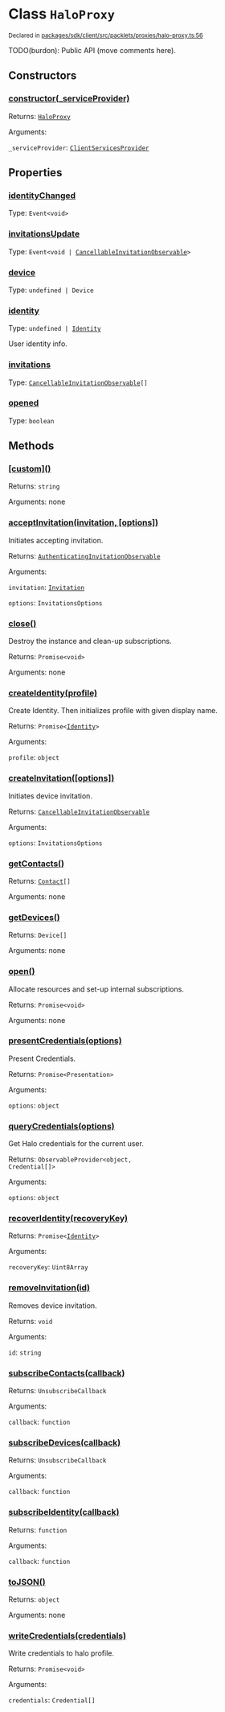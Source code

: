 # Class `HaloProxy`
<sub>Declared in [packages/sdk/client/src/packlets/proxies/halo-proxy.ts:56](https://github.com/dxos/dxos/blob/main/packages/sdk/client/src/packlets/proxies/halo-proxy.ts#L56)</sub>


TODO(burdon): Public API (move comments here).

## Constructors
### [constructor(_serviceProvider)](https://github.com/dxos/dxos/blob/main/packages/sdk/client/src/packlets/proxies/halo-proxy.ts#L71)


Returns: <code>[HaloProxy](/api/@dxos/client/classes/HaloProxy)</code>

Arguments: 

`_serviceProvider`: <code>[ClientServicesProvider](/api/@dxos/client/interfaces/ClientServicesProvider)</code>

## Properties
### [identityChanged](https://github.com/dxos/dxos/blob/main/packages/sdk/client/src/packlets/proxies/halo-proxy.ts#L61)
Type: <code>Event&lt;void&gt;</code>
### [invitationsUpdate](https://github.com/dxos/dxos/blob/main/packages/sdk/client/src/packlets/proxies/halo-proxy.ts#L60)
Type: <code>Event&lt;void | [CancellableInvitationObservable](/api/@dxos/client/interfaces/CancellableInvitationObservable)&gt;</code>
### [device](https://github.com/dxos/dxos/blob/main/packages/sdk/client/src/packlets/proxies/halo-proxy.ts#L93)
Type: <code>undefined | Device</code>
### [identity](https://github.com/dxos/dxos/blob/main/packages/sdk/client/src/packlets/proxies/halo-proxy.ts#L89)
Type: <code>undefined | [Identity](/api/@dxos/client/interfaces/Identity)</code>

User identity info.
### [invitations](https://github.com/dxos/dxos/blob/main/packages/sdk/client/src/packlets/proxies/halo-proxy.ts#L97)
Type: <code>[CancellableInvitationObservable](/api/@dxos/client/interfaces/CancellableInvitationObservable)[]</code>
### [opened](https://github.com/dxos/dxos/blob/main/packages/sdk/client/src/packlets/proxies/halo-proxy.ts#L102)
Type: <code>boolean</code>

## Methods
### [\[custom\]()](https://github.com/dxos/dxos/blob/main/packages/sdk/client/src/packlets/proxies/halo-proxy.ts#L75)


Returns: <code>string</code>

Arguments: none
### [acceptInvitation(invitation, \[options\])](https://github.com/dxos/dxos/blob/main/packages/sdk/client/src/packlets/proxies/halo-proxy.ts#L287)


Initiates accepting invitation.

Returns: <code>[AuthenticatingInvitationObservable](/api/@dxos/client/interfaces/AuthenticatingInvitationObservable)</code>

Arguments: 

`invitation`: <code>[Invitation](/api/@dxos/client/interfaces/Invitation)</code>

`options`: <code>InvitationsOptions</code>
### [close()](https://github.com/dxos/dxos/blob/main/packages/sdk/client/src/packlets/proxies/halo-proxy.ts#L148)


Destroy the instance and clean-up subscriptions.

Returns: <code>Promise&lt;void&gt;</code>

Arguments: none
### [createIdentity(profile)](https://github.com/dxos/dxos/blob/main/packages/sdk/client/src/packlets/proxies/halo-proxy.ts#L159)


Create Identity.
Then initializes profile with given display name.

Returns: <code>Promise&lt;[Identity](/api/@dxos/client/interfaces/Identity)&gt;</code>

Arguments: 

`profile`: <code>object</code>
### [createInvitation(\[options\])](https://github.com/dxos/dxos/blob/main/packages/sdk/client/src/packlets/proxies/halo-proxy.ts#L245)


Initiates device invitation.

Returns: <code>[CancellableInvitationObservable](/api/@dxos/client/interfaces/CancellableInvitationObservable)</code>

Arguments: 

`options`: <code>InvitationsOptions</code>
### [getContacts()](https://github.com/dxos/dxos/blob/main/packages/sdk/client/src/packlets/proxies/halo-proxy.ts#L185)


Returns: <code>[Contact](/api/@dxos/client/interfaces/Contact)[]</code>

Arguments: none
### [getDevices()](https://github.com/dxos/dxos/blob/main/packages/sdk/client/src/packlets/proxies/halo-proxy.ts#L177)


Returns: <code>Device[]</code>

Arguments: none
### [open()](https://github.com/dxos/dxos/blob/main/packages/sdk/client/src/packlets/proxies/halo-proxy.ts#L109)


Allocate resources and set-up internal subscriptions.

Returns: <code>Promise&lt;void&gt;</code>

Arguments: none
### [presentCredentials(options)](https://github.com/dxos/dxos/blob/main/packages/sdk/client/src/packlets/proxies/halo-proxy.ts#L315)


Present Credentials.

Returns: <code>Promise&lt;Presentation&gt;</code>

Arguments: 

`options`: <code>object</code>
### [queryCredentials(options)](https://github.com/dxos/dxos/blob/main/packages/sdk/client/src/packlets/proxies/halo-proxy.ts#L197)


Get Halo credentials for the current user.

Returns: <code>ObservableProvider&lt;object, Credential[]&gt;</code>

Arguments: 

`options`: <code>object</code>
### [recoverIdentity(recoveryKey)](https://github.com/dxos/dxos/blob/main/packages/sdk/client/src/packlets/proxies/halo-proxy.ts#L166)


Returns: <code>Promise&lt;[Identity](/api/@dxos/client/interfaces/Identity)&gt;</code>

Arguments: 

`recoveryKey`: <code>Uint8Array</code>
### [removeInvitation(id)](https://github.com/dxos/dxos/blob/main/packages/sdk/client/src/packlets/proxies/halo-proxy.ts#L276)


Removes device invitation.

Returns: <code>void</code>

Arguments: 

`id`: <code>string</code>
### [subscribeContacts(callback)](https://github.com/dxos/dxos/blob/main/packages/sdk/client/src/packlets/proxies/halo-proxy.ts#L189)


Returns: <code>UnsubscribeCallback</code>

Arguments: 

`callback`: <code>function</code>
### [subscribeDevices(callback)](https://github.com/dxos/dxos/blob/main/packages/sdk/client/src/packlets/proxies/halo-proxy.ts#L181)


Returns: <code>UnsubscribeCallback</code>

Arguments: 

`callback`: <code>function</code>
### [subscribeIdentity(callback)](https://github.com/dxos/dxos/blob/main/packages/sdk/client/src/packlets/proxies/halo-proxy.ts#L173)


Returns: <code>function</code>

Arguments: 

`callback`: <code>function</code>
### [toJSON()](https://github.com/dxos/dxos/blob/main/packages/sdk/client/src/packlets/proxies/halo-proxy.ts#L80)


Returns: <code>object</code>

Arguments: none
### [writeCredentials(credentials)](https://github.com/dxos/dxos/blob/main/packages/sdk/client/src/packlets/proxies/halo-proxy.ts#L299)


Write credentials to halo profile.

Returns: <code>Promise&lt;void&gt;</code>

Arguments: 

`credentials`: <code>Credential[]</code>